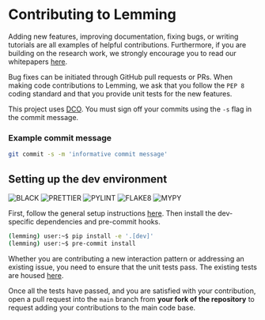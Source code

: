 # Contributing to Lemming

Adding new features, improving documentation, fixing bugs, or writing tutorials are all examples of helpful contributions. 
Furthermore, if you are building on the research work, we strongly encourage you to read our whitepapers [here](https://github.com/IBM/lemming#citing-our-work).

Bug fixes can be initiated through GitHub pull requests or PRs. 
When making code contributions to Lemming, we ask that you follow the `PEP 8` coding standard 
and that you provide unit tests for the new features.

This project uses [DCO](https://developercertificate.org/). 
You must sign off your commits using the `-s` flag in the commit message.

### Example commit message

```bash
git commit -s -m 'informative commit message'
```

## Setting up the dev environment

![BLACK](https://img.shields.io/badge/code%20style-black-black)
![PRETTIER](https://img.shields.io/badge/code%20style-prettier-black)
![PYLINT](https://img.shields.io/badge/linting-pylint-yellow)
![FLAKE8](https://img.shields.io/badge/linting-flake8-yellow)
![MYPY](https://img.shields.io/badge/typing-mypy-orange)


First, follow the general setup instructions [here](../README.md). Then install the dev-specific dependencies and pre-commit hooks.

```bash
(lemming) user:~$ pip install -e '.[dev]'
(lemming) user:~$ pre-commit install
```

Whether you are contributing a new interaction pattern or addressing an existing issue, you need to ensure that the unit tests pass. 
The existing tests are housed [here](../server/tests).

Once all the tests have passed, and you are satisfied with your contribution, open a pull request into the `main` branch 
from **your fork of the repository** to request adding your contributions to the main code base.
